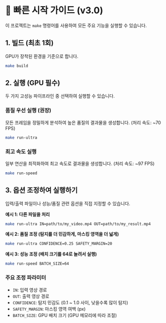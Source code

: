 # 🚀 빠른 시작 가이드 (v3.0)

이 프로젝트는 `make` 명령어를 사용하여 모든 주요 기능을 실행할 수 있습니다.

## 1. 빌드 (최초 1회)

GPU가 장착된 환경을 기준으로 합니다.
```bash
make build
```

## 2. 실행 (GPU 필수)

두 가지 고성능 파이프라인 중 선택하여 실행할 수 있습니다.

### 품질 우선 실행 (권장)

모든 프레임을 정밀하게 분석하여 높은 품질의 결과물을 생성합니다. (처리 속도: ~70 FPS)
```bash
make run-ultra
```

### 최고 속도 실행

일부 연산을 최적화하여 최고 속도로 결과물을 생성합니다. (처리 속도: ~97 FPS)
```bash
make run-speed
```

## 3. 옵션 조정하여 실행하기

입력/출력 파일이나 성능/품질 관련 옵션을 직접 지정할 수 있습니다.

**예시 1: 다른 파일을 처리**
```bash
make run-ultra IN=path/to/my_video.mp4 OUT=path/to/my_result.mp4
```

**예시 2: 품질 조정 (탐지를 더 민감하게, 마스킹 영역을 더 넓게)**
```bash
make run-ultra CONFIDENCE=0.25 SAFETY_MARGIN=20
```

**예시 3: 성능 조정 (배치 크기를 64로 늘려서 실행)**
```bash
make run-speed BATCH_SIZE=64
```

### 주요 조정 파라미터

- `IN`: 입력 영상 경로
- `OUT`: 출력 영상 경로
- `CONFIDENCE`: 탐지 민감도 (0.1 ~ 1.0 사이, 낮을수록 많이 탐지)
- `SAFETY_MARGIN`: 마스킹 영역 여백 (px)
- `BATCH_SIZE`: GPU 배치 크기 (GPU 메모리에 따라 조절)
